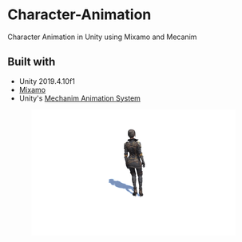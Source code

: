 # Character-Animation
Character Animation in Unity using Mixamo and Mecanim

## Built with
* Unity 2019.4.10f1
* [Mixamo](https://www.mixamo.com/)
* Unity's [Mechanim Animation System](https://docs.unity3d.com/462/Documentation/Manual/MecanimAnimationSystem.html)
<p align="center">
  <img src=charAnimGif.gif>
</p>
